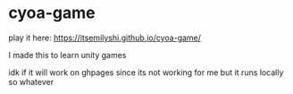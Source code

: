 # cyoa-game

play it here: https://itsemilyshi.github.io/cyoa-game/

I made this to learn unity games

idk if it will work on ghpages since its not working for me but it runs locally so whatever
